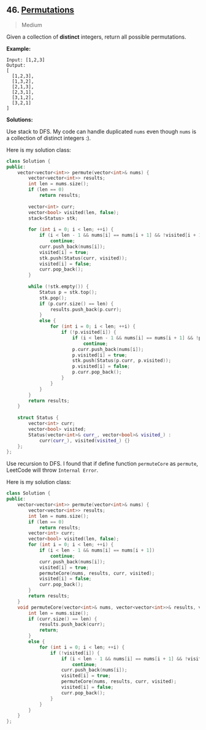 ## 46. [Permutations](https://leetcode.com/problems/permutations/)

> Medium

Given a collection of **distinct** integers, return all possible permutations.

**Example:**

```
Input: [1,2,3]
Output:
[
  [1,2,3],
  [1,3,2],
  [2,1,3],
  [2,3,1],
  [3,1,2],
  [3,2,1]
]
```



**Solutions:**

Use stack to DFS. My code can handle duplicated `nums` even though `nums` is a collection of distinct integers :).

Here is my solution class:

```c++
class Solution {
public:
	vector<vector<int>> permute(vector<int>& nums) {
		vector<vector<int>> results;
		int len = nums.size();
		if (len == 0)
			return results;
		
		vector<int> curr;
		vector<bool> visited(len, false);
		stack<Status> stk;
		
		for (int i = 0; i < len; ++i) {
			if (i < len - 1 && nums[i] == nums[i + 1] && !visited[i + 1])
				continue;
			curr.push_back(nums[i]);
			visited[i] = true;
			stk.push(Status(curr, visited));
			visited[i] = false;
			curr.pop_back();
		}
		
		while (!stk.empty()) {
			Status p = stk.top();
			stk.pop();
			if (p.curr.size() == len) {
				results.push_back(p.curr);
			}
			else {
				for (int i = 0; i < len; ++i) {
					if (!p.visited[i]) {
						if (i < len - 1 && nums[i] == nums[i + 1] && !p.visited[i + 1])
							continue;
						p.curr.push_back(nums[i]);
						p.visited[i] = true;
						stk.push(Status(p.curr, p.visited));
						p.visited[i] = false;
						p.curr.pop_back();
					}
				}
			}
		}
		return results;
	}
	
	struct Status {
		vector<int> curr;
		vector<bool> visited;
		Status(vector<int>& curr_, vector<bool>& visited_) :
			curr(curr_), visited(visited_) {}
	};
};
```

Use recursion to DFS. I found that if define function `permuteCore` as `permute`, LeetCode will throw `Internal Error`.

Here is my solution class:

```c++
class Solution {
public:
	vector<vector<int>> permute(vector<int>& nums) {
		vector<vector<int>> results;
		int len = nums.size();
		if (len == 0)
			return results;
		vector<int> curr;
		vector<bool> visited(len, false);
		for (int i = 0; i < len; ++i) {
			if (i < len - 1 && nums[i] == nums[i + 1])
				continue;
			curr.push_back(nums[i]);
			visited[i] = true;
			permuteCore(nums, results, curr, visited);
			visited[i] = false;
			curr.pop_back();
		}
		return results;
	}
	void permuteCore(vector<int>& nums, vector<vector<int>>& results, vector<int>& curr, vector<bool>& visited) {
		int len = nums.size();
		if (curr.size() == len) {
			results.push_back(curr);
			return;
		}
		else {
			for (int i = 0; i < len; ++i) {
				if (!visited[i]) {
					if (i < len - 1 && nums[i] == nums[i + 1] && !visited[i + 1])
						continue;
					curr.push_back(nums[i]);
					visited[i] = true;
					permuteCore(nums, results, curr, visited);
					visited[i] = false;
					curr.pop_back();
				}
			}
		}
	}
};
```

